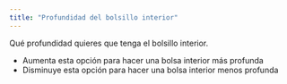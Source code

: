 ```yaml
---
title: "Profundidad del bolsillo interior"
---
```


Qué profundidad quieres que tenga el bolsillo interior.

- Aumenta esta opción para hacer una bolsa interior más profunda
- Disminuye esta opción para hacer una bolsa interior menos profunda





